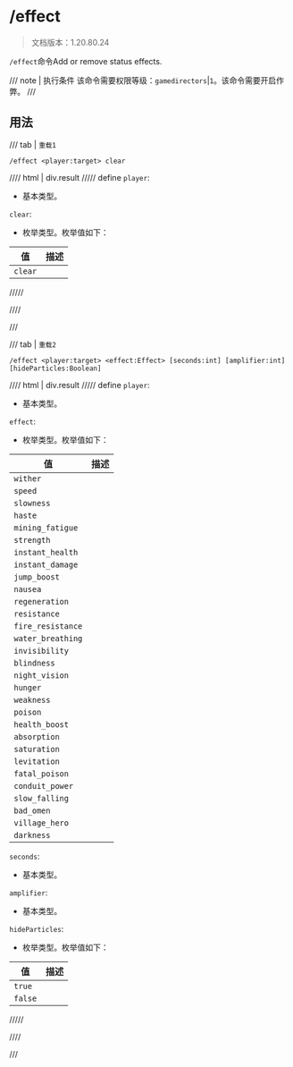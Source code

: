 # /effect

> 文档版本：1.20.80.24

`/effect`命令Add or remove status effects.

/// note | 执行条件
该命令需要权限等级：`gamedirectors`|`1`。该命令需要开启作弊。
///

## 用法

/// tab | `重载1`
```mcfunction
/effect <player:target> clear
```

//// html | div.result
///// define
`player`: <!-- md:samp target -->

- 基本类型。

`clear`: <!-- md:samp ClearEffects -->

- 枚举类型。枚举值如下：

|值|描述|
|---|---|
|`clear`||



/////

////

///

/// tab | `重载2`
```mcfunction
/effect <player:target> <effect:Effect> [seconds:int] [amplifier:int] [hideParticles:Boolean]
```

//// html | div.result
///// define
`player`: <!-- md:samp target -->

- 基本类型。

`effect`: <!-- md:samp Effect -->

- 枚举类型。枚举值如下：

|值|描述|
|---|---|
|`wither`||
|`speed`||
|`slowness`||
|`haste`||
|`mining_fatigue`||
|`strength`||
|`instant_health`||
|`instant_damage`||
|`jump_boost`||
|`nausea`||
|`regeneration`||
|`resistance`||
|`fire_resistance`||
|`water_breathing`||
|`invisibility`||
|`blindness`||
|`night_vision`||
|`hunger`||
|`weakness`||
|`poison`||
|`health_boost`||
|`absorption`||
|`saturation`||
|`levitation`||
|`fatal_poison`||
|`conduit_power`||
|`slow_falling`||
|`bad_omen`||
|`village_hero`||
|`darkness`||


`seconds`: <!-- md:samp int -->

- 基本类型。

`amplifier`: <!-- md:samp int -->

- 基本类型。

`hideParticles`: <!-- md:samp Boolean -->

- 枚举类型。枚举值如下：

|值|描述|
|---|---|
|`true`||
|`false`||



/////

////

///
